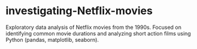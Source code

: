 # investigating-Netflix-movies
Exploratory data analysis of Netflix movies from the 1990s. Focused on identifying common movie durations and analyzing short action films using Python (pandas, matplotlib, seaborn).
